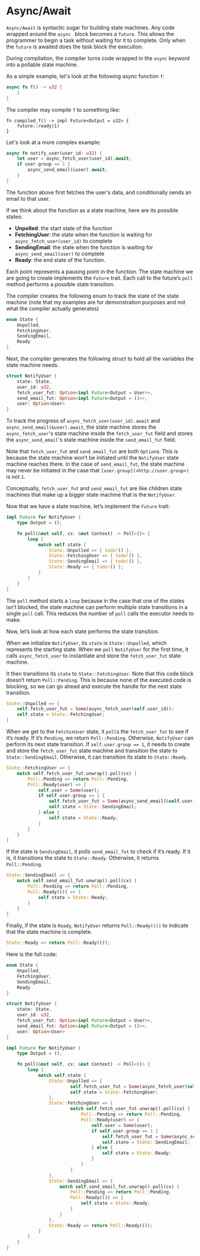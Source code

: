 # Async/Await

`Async/Await` is syntactic sugar for building state machines. Any code wrapped around the `async ` block becomes a `future`.
This allows the programmer to begin a task without waiting for it to complete. Only when the `future` is awaited does the task block the execution.

During compilation, the compiler turns code wrapped in the `async` keyword into a pollable state machine.

As a simple example, let's look at the following async function `f`:

```rust
async fn f() -> u32 {
    1
}
```

The compiler may compile `f` to something like:

```
fn compiled_f() -> impl Future<Output = u32> {
    future::ready(1)
}
```

Let's look at a more complex example:

```rust
async fn notify_user(user_id: u32) {
	let user = async_fetch_user(user_id).await;
	if user.group == 1 {
		async_send_email(&user).await;
	}
}
```

The function above first fetches the user's data, and conditionally sends an email to that user.



If we think about the function as a state machine, here are its possible states:

- **Unpolled**: the start state of the function
- **FetchingUser**: the state when the function is waiting for `async_fetch_user(user_id)` to complete
- **SendingEmail**: the state when the function is waiting for `async_send_email(user)` to complete
- **Ready**: the end state of the function.

Each point represents a pausing point in the function. The state machine we are going to create implements the `Future` trait. Each call to the future’s `poll` method performs a possible state transition.

The compiler creates the following enum to track the state of the state machine (note that my examples are for demonstration purposes and not what the compiler actually generates)

```rust
enum State {
	Unpolled,
	FetchingUser,
	SendingEmail,
	Ready
}
```

Next, the compiler generates the following struct to hold all the variables the state machine needs.

```rust
struct NotifyUser {
	state: State,
	user_id: u32,
	fetch_user_fut: Option<impl Future<Output = User>>,
	send_email_fut: Option<impl Future<Output = ()>>,
	user: Option<User>
}
```

To track the progress of `async_fetch_user(user_id).await` and `async_send_email(&user).await`, the state machine stores the `async_fetch_user`'s state machine inside the `fetch_user_fut` field and stores the `async_send_email`'s state machine inside the `send_email_fut` field.

Note that `fetch_user_fut` and `send_email_fut` are both `Option`s. This is because the state machine won’t be initiated until the `NotifyUser` state machine reaches there. In the case of `send_email_fut`, the state machine may never be initiated in the case that `[user.group](<http://user.group>)` is not `1`.

Conceptually, `fetch_user_fut` and `send_email_fut` are like children state machines that make up a bigger state machine that is the `NotifyUser`.

Now that we have a state machine, let’s implement the `Future` trait:

```rust
impl Future for NotifyUser {
	type Output = ();

	fn poll(&mut self, cx: &mut Context) -> Poll<()> {
		loop {
			match self.state {
				State::Unpolled => { todo!() },
				State::FetchingUser => { todo!() },
				State::SendingEmail => { todo!() },
				State::Ready => { todo!() };
			}
		}
	}
}
```

The `poll` method starts a `loop` because in the case that one of the states isn’t blocked, the state machine can perform multiple state transitions in a single `poll` call. This reduces the number of `poll` calls the executor needs to make.

Now, let’s look at how each state performs the state transition.

When we initialize `NotifyUser`, its `state` is `State::Unpolled`, which represents the starting state. When we `poll` `NotifyUser` for the first time, it calls `async_fetch_user` to instantiate and store the `fetch_user_fut` state machine.

It then transitions its `state` to `State::FetchingUser`. Note that this code block doesn’t return `Poll::Pending`. This is because none of the executed code is blocking, so we can go ahead and execute the handle for the next state transition.

```rust
State::Unpolled => {
	self.fetch_user_fut = Some(async_fetch_user(self.user_id));
	self.state = State::FetchingUser;
}
```

When we get to the `FetchinUser` state, it `poll`s the `fetch_user_fut` to see if it’s ready. If it’s `Pending`, we return `Poll::Pending`. Otherwise, `NotifyUser` can perform its next state transition. If `self.user.group == 1`, it needs to create and store the `fetch_user_fut` state machine and transition the state to `State::SendingEmail`. Otherwise, it can transition its state to `State::Ready`.

```rust
State::FetchingUser => {
	match self.fetch_user_fut.unwrap().poll(cx) {
		Poll::Pending => return Poll::Pending,
		Poll::Ready(user) => {
			self.user = Some(user);
			if self.user.group == 1 {
				self.fetch_user_fut = Some(async_send_email(&self.user));
				self.state = State::SendingEmail;
			} else {
				self.state = State::Ready;
			}
		}
	}
}
```

If the state is `SendingEmail`, it polls `send_email_fut` to check if it’s ready. If it is, it transitions the state to `State::Ready`. Otherwise, it returns `Poll::Pending`.

```rust
State::SendingEmail => {
	match self.send_email_fut.unwrap().poll(cx) {
		Poll::Pending => return Poll::Pending,
		Poll::Ready(()) => {
			self.state = State::Ready;
		}
	}
}
```

Finally, if the state is `Ready`, `NotifyUser` returns `Poll::Ready(())` to indicate that the state machine is complete.

```rust
State::Ready => return Poll::Ready(());
```

Here is the full code:

```rust
enum State {
	Unpolled,
	FetchingUser,
	SendingEmail,
	Ready
}

struct NotifyUser {
	state: State,
	user_id: u32,
	fetch_user_fut: Option<impl Future<Output = User>>,
	send_email_fut: Option<impl Future<Output = ()>>,
	user: Option<User>
}

impl Future for NotifyUser {
	type Output = ();

	fn poll(&mut self, cx: &mut Context) -> Poll<()> {
		loop {
			match self.state {
				State::Unpolled => {
						self.fetch_user_fut = Some(async_fetch_user(self.user_id));
						self.state = State::FetchingUser;
				},
				State::FetchingUser => {
						match self.fetch_user_fut.unwrap().poll(cx) {
							Poll::Pending => return Poll::Pending,
							Poll::Ready(user) => {
								self.user = Some(user);
								if self.user.group == 1 {
									self.fetch_user_fut = Some(async_send_email(&self.user));
									self.state = State::SendingEmail;
								} else {
									self.state = State::Ready;
								}
							}
						}
				},
				State::SendingEmail => {
					match self.send_email_fut.unwrap().poll(cx) {
						Poll::Pending => return Poll::Pending,
						Poll::Ready(()) => {
							self.state = State::Ready;
						}
					}
				},
				State::Ready => return Poll::Ready(());
			}
		}
	}
}
```
